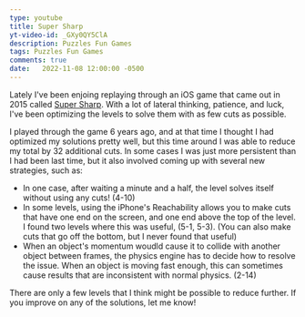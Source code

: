 ```yaml
---
type: youtube
title: Super Sharp
yt-video-id: _GXy0QY5ClA
description: Puzzles Fun Games
tags: Puzzles Fun Games
comments: true
date:   2022-11-08 12:00:00 -0500
---
```

Lately I've been enjoing replaying through an iOS game that came out in 2015 called [Super Sharp](https://apps.apple.com/us/app/super-sharp/id1033873301).  With a lot of lateral thinking, patience, and luck, I've been optimizing the levels to solve them with as few cuts as possible.

I played through the game 6 years ago, and at that time I thought I had optimized my solutions pretty well, but this time around I was able to reduce my total by 32 additional cuts.  In some cases I was just more persistent than I had been last time, but it also involved coming up with several new strategies, such as:
 - In one case, after waiting a minute and a half, the level solves itself without using any cuts! (4-10)
 - In some levels, using the iPhone's Reachability allows you to make cuts that have one end on the screen, and one end above the top of the level. I found two levels where this was useful, (5-1, 5-3).  (You can also make cuts that go off the bottom, but I never found that useful)
 - When an object's momentum woudld cause it to collide with another object between frames, the physics engine has to decide how to resolve the issue.  When an object is moving fast enough, this can sometimes cause results that are inconsistent with normal physics.  (2-14)

There are only a few levels that I think might be possible to reduce further.  If you improve on any of the solutions, let me know!